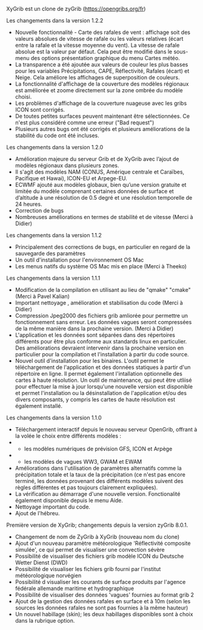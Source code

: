 XyGrib est un clone de zyGrib (https://opengribs.org/fr)

Les changements dans la version 1.2.2

- Nouvelle fonctionnalité - Carte des rafales de vent : affichage soit des valeurs absolues de vitesse de rafale ou les valeurs relatives (écart entre la rafale et la vitesse moyenne du vent). La vitesse de rafale absolue est la valeur par défaut. Cela peut être modifié dans le sous-menu des options présentation graphique du menu Cartes météo.
- La transparence a été ajoutée aux valeurs de couleur les plus basses pour les variables Précipitations, CAPE, Réflectivité, Rafales (écart) et Neige. Cela améliore les affichages de superposition de couleurs.
- La fonctionnalité d'affichage de la couverture des modèles régionaux est améliorée et zoome directement sur la zone ombrée du modèle choisi.
- Les problèmes d'affichage de la couverture nuageuse avec les gribs ICON sont corrigés.
- De toutes petites surfaces peuvent maintenant être sélectionnées. Ce n'est plus considéré comme une erreur ("Bad request")
- Plusieurs autres bugs ont été corrigés et plusieurs améliorations de la stabilité du code ont été incluses.

Les changements dans la version 1.2.0

- Amélioration majeure du serveur Grib et de XyGrib avec l’ajout de modèles régionaux dans plusieurs zones.
- Il s'agit des modèles NAM (CONUS, Amérique centrale et Caraïbes, Pacifique et Hawai), ICON-EU et Arpege-EU.
- ECWMF ajouté aux modèles globaux, bien qu’une version gratuite et limitée du modèle comprenant certaines données de surface et d’altitude à une résolution de 0.5 degré et une résolution temporelle de 24 heures.
- Correction de bugs
- Nombreuses améliorations en termes de stabilité et de vitesse (Merci à Didier)

 Les changements dans la version 1.1.2

- Principalement des corrections de bugs, en particulier en regard de la sauvegarde des paramètres
- Un outil d'installation pour l'environnement OS Mac
- Les menus natifs du système OS Mac mis en place (Merci à Theeko)

Les changements dans la version 1.1.1

- Modification de la compilation en utilisant au lieu de "qmake" "cmake" (Merci à Pavel Kalian)
- Important nettoyage , amélioration et stabilisation du code  (Merci à Didier)
- Compression Jpeg2000 des fichiers grib amliorée pour permettre un fonctionnement sans erreur.  Les données vagues seront compressées de la même manière dans la prochaine version. (Merci à Didier)
- L'application et les données sont séparées dans des répertoires différents pour être plus conforme aux standards linux en particulier. Des améliorations devraient intervenir dans la prochaine version en particulier pour la compilation et l'installation à partir du code source.
- Nouvel outil d'installation pour les binaires. L'outil permet le téléchargement de l'application et des données statiques à partir d'un répertoire en ligne. Il permet également l'intallation optionnelle des cartes à haute résolution. Un outil de maintenance, qui peut être utliisé pour effectuer la mise à jour lorsqu'une nouvelle version est disponible et permet l'installation ou la désinstallation de l'application et/ou des divers composants, y compris les cartes de haute résolution est également installé.

Les changements dans la version 1.1.0

- Téléchargement interactif depuis le nouveau serveur OpenGrib, offrant à la volée le choix entre différents modèles :
- - les modèles numériques de prévision GFS, ICON et Arpège
- - les modèles de vagues WW3, GWAM et EWAM
- Améliorations dans l'utilisation de paramètres alternatifs comme la précipitation totale et la taux de la précipitation (ce n'est pas encore terminé, les données provenant des différents modèles suivent des règles différentes et pas toujours clairement expliquées).
- La vérification au démarrage d'une nouvelle version. Fonctionalité également disponible depuis le menu Aide.
- Nettoyage important du code.
- Ajout de l'hébreu.

Première version de XyGrib; changements depuis la version zyGrib 8.0.1.

- Changement de nom de ZyGrib à XyGrib (nouveau nom du clone)
- Ajout d'un nouveau paramètre météorologique 'Réflectivité composite simulée', ce qui permet de visualiser une convection sévère
- Possibilité de visualiser des fichiers grib modèle ICON du Deutsche Wetter Dienst (DWD)
- Possibilité de visualiser les fichiers grib fourni par l'institut météorologique norvégien
- Possibilité d visualiser les courants de surface produits par l'agence fédérale allemande maritime et hydrographique
- Possibilité de visualiser des données 'vagues' fournies au format grib 2
- Ajout de la gestion des données rafales en surface et à 10m (selon les sources les données rafales ne sont pas fournies à la même hauteur)
- Un nouvel habillage (skin); les deux habillages disponibles sont à choix dans la rubrique option.
